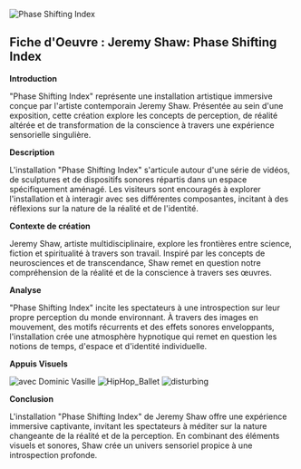 ![Phase Shifting Index](https://github.com/yas0reo/H24_V11_inspirations_onekeo/assets/143228707/39d2b357-dd19-401c-b5a2-64da1d6422e8)

## Fiche d'Oeuvre : Jeremy Shaw: Phase Shifting Index

**Introduction**

"Phase Shifting Index" représente une installation artistique immersive conçue par l'artiste contemporain Jeremy Shaw. Présentée au sein d'une exposition, cette création explore les concepts de perception, de réalité altérée et de transformation de la conscience à travers une expérience sensorielle singulière.


**Description**

L'installation "Phase Shifting Index" s'articule autour d'une série de vidéos, de sculptures et de dispositifs sonores répartis dans un espace spécifiquement aménagé. Les visiteurs sont encouragés à explorer l'installation et à interagir avec ses différentes composantes, incitant à des réflexions sur la nature de la réalité et de l'identité.


**Contexte de création**

Jeremy Shaw, artiste multidisciplinaire, explore les frontières entre science, fiction et spiritualité à travers son travail. Inspiré par les concepts de neurosciences et de transcendance, Shaw remet en question notre compréhension de la réalité et de la conscience à travers ses œuvres.


**Analyse**

"Phase Shifting Index" incite les spectateurs à une introspection sur leur propre perception du monde environnant. À travers des images en mouvement, des motifs récurrents et des effets sonores enveloppants, l'installation crée une atmosphère hypnotique qui remet en question les notions de temps, d'espace et d'identité individuelle.


**Appuis Visuels**

![avec Dominic Vasille](https://github.com/yas0reo/H24_V11_inspirations_onekeo/assets/143228707/f08ff04a-81b4-44f5-9ffc-38f1c49db0a5)
![HipHop_Ballet](https://github.com/yas0reo/H24_V11_inspirations_onekeo/assets/143228707/bfc98b39-a1cb-423c-b4db-324b71468516)
![disturbing](https://github.com/yas0reo/H24_V11_inspirations_onekeo/assets/143228707/cb9acdb6-2cf0-440c-8b41-e2f974d704fa)



**Conclusion**

L'installation "Phase Shifting Index" de Jeremy Shaw offre une expérience immersive captivante, invitant les spectateurs à méditer sur la nature changeante de la réalité et de la perception. En combinant des éléments visuels et sonores, Shaw crée un univers sensoriel propice à une introspection profonde.

